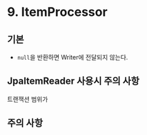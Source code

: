 # 9. ItemProcessor

## 기본

* ```null```을 반환하면 Writer에 전달되지 않는다.

## JpaItemReader 사용시 주의 사항

트랜잭션 범위가 
## 주의 사항

